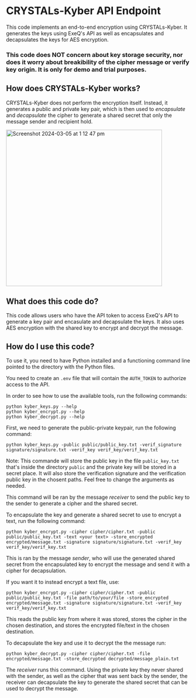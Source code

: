 # CRYSTALs-Kyber API Endpoint

This code implements an end-to-end encryption using CRYSTALs-Kyber. It generates the keys using ExeQ's API as well as encapsulates and decapsulates the keys for AES encryption. 

### This code does NOT concern about key storage security, nor does it worry about breakibility of the cipher message or verify key origin. It is only for demo and trial purposes.

## How does CRYSTALs-Kyber works?

CRYSTALs-Kyber does not perform the encryption itself. Instead, it generates a public and private key pair, which is then used to *encapsulate* and *decapsulate* the cipher to generate a shared secret that only the message sender and recipient hold.

<img width="426" alt="Screenshot 2024-03-05 at 1 12 47 pm" src="https://github.com/samuelnsam/CRYSTALs-Kyber-API/assets/87163496/54d41911-634d-437d-ac77-ca4d57e070c9">

## What does this code do?

This code allows users who have the API token to access ExeQ's API to generate a key pair and encasulate and decapsulate the keys. It also uses AES encryption with the shared key to encrypt and decrypt the message.

## How do I use this code?

To use it, you need to have Python installed and a functioning command line pointed to the directory with the Python files.

You need to create an `.env` file that will contain the `AUTH_TOKEN` to authorize access to the API.

In order to see how to use the available tools, run the following commands:
```
python kyber_keys.py --help
python kyber_encrypt.py --help
python kyber_decrypt.py --help
```

First, we need to generate the public-private keypair, run the following command:

```
python kyber_keys.py -public public/public_key.txt -verif_signature signature/signature.txt -verif_key verif_key/verif_key.txt
```

Note: This commande will store the public key in the file `public_key.txt` that's inside the directory `public` and the private key will be stored in a secret place. It will also store the verification signature and the verification public key in the chosent paths. Feel free to change the arguments as needed.

This command will be ran by the message *receiver* to send the public key to the sender to generate a cipher and the shared secret.

To encapsulate the key and generate a shared secret to use to encrypt a text, run the following command:

```
python kyber_encrypt.py -cipher cipher/cipher.txt -public public/public_key.txt -text <your text> -store_encrypted encrypted/message.txt -signature signature/signature.txt -verif_key verif_key/verif_key.txt
```

This is ran by the message *sender*, who will use the generated shared secret from the encapsulated key to encrypt the message and send it with a cipher for decapsulation.

If you want it to instead encrypt a text file, use:
```
python kyber_encrypt.py -cipher cipher/cipher.txt -public public/public_key.txt -file path/to/your/file -store_encrypted encrypted/message.txt -signature signature/signature.txt -verif_key verif_key/verif_key.txt
```

This reads the public key from where it was stored, stores the cipher in the chosen destination, and stores the encrypted file/text in the chosen destination.

To decapsulate the key and use it to decrypt the the message run:
```
python kyber_decrypt.py -cipher cipher/cipher.txt -file encrypted/message.txt -store_decrypted decrypted/message_plain.txt                                              
```

The *receiver* runs this command. Using the private key they never shared with the sender, as well as the cipher that was sent back by the sender, the receiver can decapsulate the key to generate the shared secret that can be used to decrypt the message.
